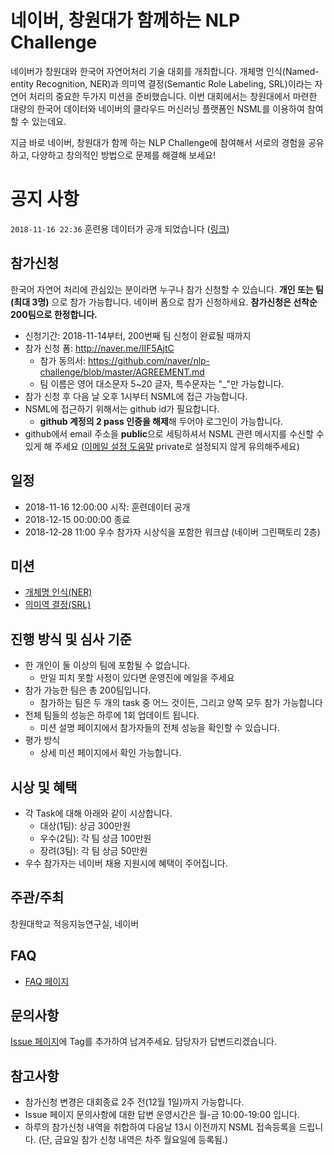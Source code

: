 # 네이버, 창원대가 함께하는 NLP Challenge
네이버가 창원대와 한국어 자연어처리 기술 대회를 개최합니다.
개체명 인식(Named-entity Recognition, NER)과 의미역 결정(Semantic Role Labeling, SRL)이라는 자연어 처리의 중요한 두가지 미션을 준비했습니다.
이번 대회에서는 창원대에서 마련한 대량의 한국어 데이터와 네이버의 클라우드 머신러닝 플랫폼인 NSML를 이용하여 참여할 수 있는데요.

지금 바로 네이버, 창원대가 함께 하는 NLP Challenge에 참여해서
서로의 경험을 공유하고, 다양하고 창의적인 방법으로 문제를 해결해 보세요!

# 공지 사항
`2018-11-16 22:36` 훈련용 데이터가 공개 되었습니다 ([링크](https://github.com/naver/nlp-challenge/issues/1))

## 참가신청
한국어 자연어 처리에 관심있는 분이라면 누구나 참가 신청할 수 있습니다.
**개인 또는 팀(최대 3명)** 으로 참가 가능합니다. 네이버 폼으로 참가 신청하세요.
**참가신청은 선착순 200팀으로 한정합니다.**
- 신청기간: 2018-11-14부터, 200번째 팀 신청이 완료될 때까지
- 참가 신청 폼: http://naver.me/IIF5AjtC
  - 참가 동의서: https://github.com/naver/nlp-challenge/blob/master/AGREEMENT.md
  - 팀 이름은 영어 대소문자 5~20 글자, 특수문자는 "_"만 가능합니다.
- 참가 신청 후 다음 날 오후 1시부터 NSML에 접근 가능합니다.
- NSML에 접근하기 위해서는 github id가 필요합니다.
  - **github 계정의 2 pass 인증을 해제**해 두어야 로그인이 가능합니다.
- github에서 email 주소을 **public**으로 세팅하셔서 NSML 관련 메시지를 수신할 수 있게 해 주세요 ([이메일 설정 도움말](https://help.github.com/articles/setting-your-commit-email-address-on-github/) private로 설정되지 않게 유의해주세요)

## 일정
- 2018-11-16 12:00:00 시작: 훈련데이터 공개
- 2018-12-15 00:00:00 종료
- 2018-12-28 11:00 우수 참가자 시상식을 포함한 워크샵 (네이버 그린팩토리 2층)

## 미션
- [개체명 인식(NER)](http://air.changwon.ac.kr/?page_id=10)
- [의미역 결정(SRL)](http://air.changwon.ac.kr/?page_id=14)

## 진행 방식 및 심사 기준
- 한 개인이 둘 이상의 팀에 포함될 수 없습니다.
  - 만일 피치 못할 사정이 있다면 운영진에 메일을 주세요
- 참가 가능한 팀은 총 200팀입니다.
  - 참가하는 팀은 두 개의 task 중 어느 것이든, 그리고 양쪽 모두 참가 가능합니다
- 전체 팀들의 성능은 하루에 1회 업데이트 됩니다.
  - 미션 설명 페이지에서 참가자들의 전체 성능을 확인할 수 있습니다.
- 평가 방식
  - 상세 미션 페이지에서 확인 가능합니다.

## 시상 및 혜택
- 각 Task에 대해 아래와 같이 시상합니다.
  - 대상(1팀): 상금 300만원
  - 우수(2팀): 각 팀 상금 100만원
  - 장려(3팀): 각 팀 상금 50만원
- 우수 참가자는 네이버 채용 지원시에 혜택이 주어집니다.

## 주관/주최
창원대학교 적응지능연구실, 네이버

## FAQ
- [FAQ 페이지](https://github.com/naver/nlp-challenge/blob/master/FAQ.md)

## 문의사항
[Issue 페이지](https://github.com/naver/nlp-challenge/issues)에 Tag를 추가하여 남겨주세요. 담당자가 답변드리겠습니다.

## 참고사항
- 참가신청 변경은 대회종료 2주 전(12월 1일)까지 가능합니다.
- Issue 페이지 문의사항에 대한 답변 운영시간은 월-금 10:00-19:00 입니다.
- 하루의 참가신청 내역을 취합하여 다음날 13시 이전까지 NSML 접속등록을 드립니다.
  (단, 금요일 참가 신청 내역은 차주 월요일에 등록됨.)
